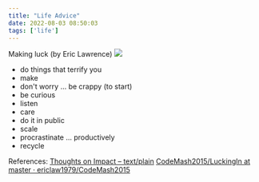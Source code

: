 ```yaml
---
title: "Life Advice"
date: 2022-08-03 08:50:03
tags: ['life']
---
```


Making luck (by Eric Lawrence)
![](https://textplain.files.wordpress.com/2022/05/image-33.png)
- do things that terrify you
- make
- don't worry ... be crappy (to start)
- be curious
- listen
- care
- do it in public
- scale
- procrastinate ... productively
- recycle

References:
[Thoughts on Impact – text/plain](https://textslashplain.com/2022/05/18/thoughts-on-impact/)
[CodeMash2015/LuckingIn at master · ericlaw1979/CodeMash2015](https://github.com/ericlaw1979/CodeMash2015/tree/master/LuckingIn)
